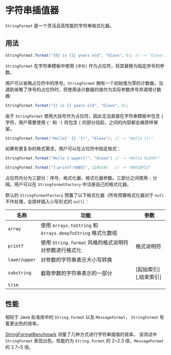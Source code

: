 # 字符串插值器

`StringFormat` 是一个灵活且高性能的字符串格式化器。

## 用法

```java
StringFormat.format("{0} is {1} years old", "Glavo", 5); // -> "Glavo is 5 years old"
```

`StringFormat` 在字符串模板中使用 `{序号}` 作为占位符，将其替换为指定序号的参数。

用户可以省略占位符中的序号。`StringFormat` 拥有一个初始值为零的计数器，当遇到省略了序号的占位符时，将使用该计数器的值作为实际参数序号并递增计数器:

```java
StringFormat.format("{} is {} years old", "Glavo", 5);
```

由于 `StringFormat` 使用大括号作为占位符，因此无法直接在字符串模板中包含 `{` 字符，用户需要使用 `{'` 和 `'}` 将包含 `{` 的部分括起，之间的内容都会被原样保留。

```java
StringFormat.format("Hello{' {} '}!", "Glavo"); // -> "Hello {}!"
```

如果有更复杂的格式需求，用户可以在占位符中指定格式：

```java
StringFormat.format("Hello {:upper}!", "Glavo") // -> "Hello GLAVO!"

StringFormat.format("{:printf:%08X}", 114514)   // -> "0001BF52"
```

占位符内分为三部分：序号、格式化器、格式化器参数。三部分之间使用 `:` 分隔。用户可以在 `StringFormatFactory` 中注册自己的格式化器。

默认的 `StringFormatFactory` 预置了以下格式化器（所有预置格式化器对于 `null` 不作处理，会原样插入小写形式的 `null`）：

| 名称              | 功能                                                 | 参数              |
|-----------------|----------------------------------------------------|-----------------|
| `array`         | 使用 `Arrays.toString` 和 `Arrays.deepToString` 格式化数组 |                 |
| `printf`        | 使用 `String.format` 风格的格式说明符对参数进行格式化                | 格式说明符           |
| `lower`/`upper` | 对参数的字符串表示大小写转换                                     |                 |
| `substring`     | 截取参数的字符串表示的一部分                                     | \[起始索引]\[,结束索引] |
| `trim`          |                                                    |                 |

## 性能

相较于 Java 标准库中的 `String.format` 以及 `MessageFormat`， `StringFormat` 有着更出色的效率。

[StringFormatBenchmark](benchmark/src/main/java/kala/benchmark/StringFormatBenchmark.java) 测量了几种方式进行字符串插值的效率。
该测试中 `StringFormat` 表现出色，性能约为 `String.format` 的 2\~2.3 倍，`MessageFormat` 的 2.7\~5 倍。
